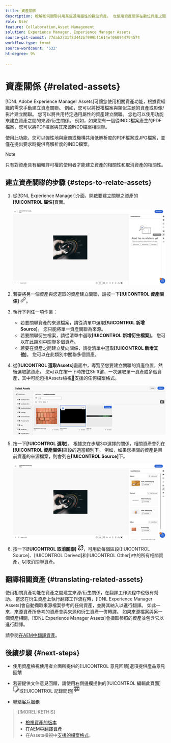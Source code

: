 ```yaml
---
title: 資產關係
description: 瞭解如何關聯共用某些通用屬性的數位資產。 也使用資產關係在數位資產之間建立來源衍生的關係。
role: User
feature: Collaboration,Asset Management
solution: Experience Manager, Experience Manager Assets
source-git-commit: 77dab2731f8d442bf999bf1614ef060944794574
workflow-type: tm+mt
source-wordcount: '532'
ht-degree: 9%

---
```


# 資產關係 {#related-assets}

[!DNL Adobe Experience Manager Assets]可讓您使用相關資產功能，根據貴組織的需求手動建立資產關聯。 例如，您可以將授權檔案與類似主題的資產或影像/影片建立關聯。 您可以將共用特定通用屬性的資產建立關聯。 您也可以使用功能來建立資產之間的來源/衍生關係。 例如，如果您有一個從INDD檔案產生的PDF檔案，您可以將PDF檔案與其來源INDD檔案相關聯。

使用此功能，您可以彈性地與廠商或機構共用低解析度的PDF檔案或JPG檔案，並僅在提出要求時提供高解析度的INDD檔案。

>[!NOTE]
>
>只有對資產具有編輯許可權的使用者才能建立資產的相關性和取消資產的相關性。

## 建立資產關聯的步驟 {#steps-to-relate-assets}

1. 從[!DNL Experience Manager]介面，開啟要建立關聯之資產的&#x200B;**[!UICONTROL 屬性]**&#x200B;頁面。

   ![開啟資產的屬性頁面以關聯資產](assets/asset-properties-relate-assets.png)

1. 若要將另一個資產與您選取的資產建立關聯，請按一下&#x200B;**[!UICONTROL 資產關係]** ![關聯資產](assets/do-not-localize/link-relate.png)。
1. 執行下列任一項作業：

   * 若要關聯資產的來源檔案，請從清單中選取&#x200B;**[!UICONTROL 新增Source]**。 您只能將單一資產關聯為來源。
   * 若要關聯衍生檔案，請從清單中選取&#x200B;**[!UICONTROL 新增衍生檔案]**。 您可以在此類別中關聯多個資產。
   * 若要在資產之間建立雙向關係，請從清單中選取&#x200B;**[!UICONTROL 新增其他]**。 您可以在此類別中關聯多個資產。

1. 從&#x200B;**[!UICONTROL 選取Assets]**&#x200B;畫面中，導覽至您要建立關聯的資產位置，然後選取該資產。 您可以在按一下時按住Shift鍵，一次選取單一資產或多個資產，其中可能包括Assets檢視[&#128279;](/help/assets/supported-file-formats-assets-view.md)支援的任何檔案格式。

   ![新增相關資產](assets/add-related-asset.png)

1. 按一下&#x200B;**[!UICONTROL 選取]**。 根據您在步驟3中選擇的關係，相關資產會列在&#x200B;**[!UICONTROL 資產關係]**&#x200B;區段的適當類別下。 例如，如果您相關的資產是目前資產的來源檔案，則會列在&#x200B;**[!UICONTROL Source]**&#x200B;下。

   ![Assets關係範例](assets/asset-relations-example.png)

1. 按一下&#x200B;**[!UICONTROL 取消關聯]** ![取消關聯資產](assets/do-not-localize/link-unrelate-icon.png)，可用於每個區段([!UICONTROL Source]、[!UICONTROL Derived]和[!UICONTROL Other])中的所有相關資產，以取消關聯資產。

## 翻譯相關資產 {#translating-related-assets}

使用相關資產功能在資產之間建立來源/衍生關係，在翻譯工作流程中也很有幫助。 當您在衍生資產上執行翻譯工作流程時，[!DNL Experience Manager Assets]會自動擷取來源檔案參考的任何資產，並將其納入以進行翻譯。 如此一來，來源資產所參考的資產會與來源和衍生資產一併轉譯。 如果來源檔案與另一個資產相關，[!DNL Experience Manager Assets]會擷取參照的資產並包含它以進行翻譯。

請參閱[在AEM中翻譯資產](/help/assets/translate-assets.md)。

## 後續步驟 {#next-steps}

* 使用資產檢視使用者介面所提供的[!UICONTROL 意見回饋]選項提供產品意見回饋

* 若要提供文件意見回饋，請使用右側邊欄提供的[!UICONTROL 編輯此頁面]![來編輯頁面](assets/do-not-localize/edit-page.png)或[!UICONTROL 記錄問題]![來建立 GitHub 問題](assets/do-not-localize/github-issue.png)

* 聯絡[客戶服務](https://experienceleague.adobe.com/zh-hant?support-solution=General#support)

>[!MORELIKETHIS]
>
>* [檢視資產的版本](/help/assets/manage-organize-assets-view.md#view-versions)
>* [在AEM中翻譯資產](/help/assets/translate-assets.md)
>* 在Assets檢視中[支援的檔案格式](/help/assets/supported-file-formats-assets-view.md)。
